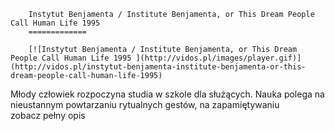 
        Instytut Benjamenta / Institute Benjamenta, or This Dream People Call Human Life 1995 
        =============
        
        [![Instytut Benjamenta / Institute Benjamenta, or This Dream People Call Human Life 1995 ](http://vidos.pl/images/player.gif)](http://vidos.pl/instytut-benjamenta-institute-benjamenta-or-this-dream-people-call-human-life-1995)
        
        
 Młody człowiek rozpoczyna studia w szkole dla służących. Nauka polega na nieustannym powtarzaniu rytualnych gestów, na zapamiętywaniu zobacz pełny opis
    